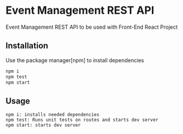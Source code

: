 # Event Management REST API

Event Management REST API to be used with Front-End React Project

## Installation

Use the package manager[npm] to install dependencies

```bash
npm i
npm test
npm start
```

## Usage

    npm i: installs needed dependencies
    npm test: Runs unit tests on routes and starts dev server
    npm start: starts dev server
